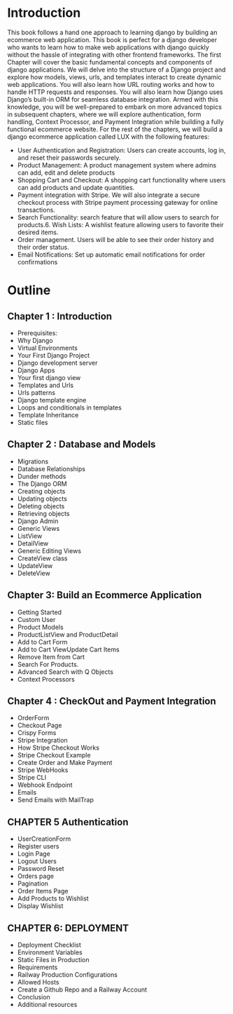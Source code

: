 # Introduction

This book follows a hand one approach to learning django by building
an ecommerce web application. This book is perfect for a django
developer who wants to learn how to make web applications with
django quickly without the hassle of integrating with other frontend
frameworks.
The first Chapter will cover the basic fundamental concepts and
components of django applications. We will delve into the structure of
a Django project and explore how models, views, urls, and templates
interact to create dynamic web applications. You will also learn how
URL routing works and how to handle HTTP requests and responses.
You will also learn how Django uses Django’s built-in ORM for seamless
database integration.
Armed with this knowledge, you will be well-prepared to embark on
more advanced topics in subsequent chapters, where we will explore
authentication, form handling, Context Processor, and Payment
Integration while building a fully functional ecommerce website.
For the rest of the chapters, we will build a django ecommerce
application called LUX with the following features:
- User Authentication and Registration: Users can create accounts,
log in, and reset their passwords securely.
- Product Management: A product management system where
admins can add, edit and delete products
- Shopping Cart and Checkout: A shopping cart functionality where
users can add products and update quantities.
- Payment integration with Stripe. We will also integrate a secure
checkout process with Stripe payment processing gateway for
online transactions.
- Search Functionality: search feature that will allow users to search
for products.6. Wish Lists: A wishlist feature allowing users to favorite their desired
items.
- Order management. Users will be able to see their order history
and their order status.
- Email Notifications: Set up automatic email notifications for order
confirmations

# Outline

## Chapter 1 : Introduction
- Prerequisites:
- Why Django
- Virtual Environments
- Your First Django Project
- Django development server
- Django Apps
- Your first django view
- Templates and Urls
- Urls patterns
- Django template engine
- Loops and conditionals in templates
- Template Inheritance
- Static files
## Chapter 2 : Database and Models
- Migrations
- Database Relationships
- Dunder methods
- The Django ORM
- Creating objects
- Updating objects
- Deleting objects
- Retrieving objects
- Django Admin
- Generic Views
- ListView
- DetailView
- Generic Editing Views
- CreateView class
- UpdateView
- DeleteView
## Chapter 3: Build an Ecommerce Application
- Getting Started
- Custom User
- Product Models
- ProductListView and ProductDetail
- Add to Cart Form
- Add to Cart ViewUpdate Cart Items
- Remove Item from Cart
- Search For Products.
- Advanced Search with Q Objects
- Context Processors
## Chapter 4 : CheckOut and Payment Integration
- OrderForm
- Checkout Page
- Crispy Forms
- Stripe Integration
- How Stripe Checkout Works
- Stripe Checkout Example
- Create Order and Make Payment
- Stripe WebHooks
- Stripe CLI
- Webhook Endpoint
- Emails
- Send Emails with MailTrap
## CHAPTER 5 Authentication
- UserCreationForm
- Register users
- Login Page
- Logout Users
- Password Reset
- Orders page
- Pagination
- Order Items Page
- Add Products to Wishlist
- Display Wishlist
## CHAPTER 6: DEPLOYMENT
- Deployment Checklist
- Environment Variables
- Static Files in Production
- Requirements
- Railway Production Configurations
- Allowed Hosts
- Create a Github Repo and a Railway Account
- Conclusion
- Additional resources


